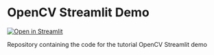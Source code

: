 # OpenCV Streamlit Demo
[![Open in Streamlit](https://static.streamlit.io/badges/streamlit_badge_black_white.svg)](https://share.streamlit.io/dingusagar/opencv-streamlit-demo/main/demo-app.py)


Repository containing the code for the tutorial OpenCV Streamlit demo
